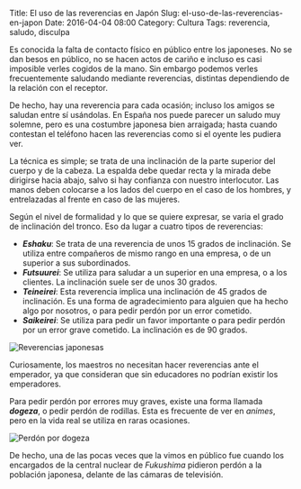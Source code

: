 Title: El uso de las reverencias en Japón
Slug: el-uso-de-las-reverencias-en-japon
Date: 2016-04-04 08:00
Category: Cultura
Tags: reverencia, saludo, disculpa



Es conocida la falta de contacto físico en público entre los japoneses. No se dan besos en público, no se hacen actos de cariño e incluso es casi imposible verles cogidos de la mano. Sin embargo podemos verles frecuentemente saludando mediante reverencias, distintas dependiendo de la relación con el receptor.

De hecho, hay una reverencia para cada ocasión; incluso los amigos se saludan entre sí usándolas. En España nos puede parecer un saludo muy solemne, pero es una costumbre japonesa bien arraigada; hasta cuando contestan el teléfono hacen las reverencias como si el oyente les pudiera ver.

La técnica es simple; se trata de una inclinación de la parte superior del cuerpo y de la cabeza. La espalda debe quedar recta y la mirada debe dirigirse hacia abajo, salvo si hay confianza con nuestro interlocutor. Las manos deben colocarse a los lados del cuerpo en el caso de los hombres, y entrelazadas al frente en caso de las mujeres.

Según el nivel de formalidad y lo que se quiere expresar, se varia el grado de inclinación del tronco. Eso da lugar a cuatro tipos de reverencias:

* ***Eshaku***: Se trata de una reverencia de unos 15 grados de inclinación. Se utiliza entre compañeros de mismo rango en una empresa, o de un superior a sus subordinados.
* ***Futsuurei***: Se utiliza para saludar a un superior en una empresa, o a los clientes. La inclinación suele ser de unos 30 grados.
* ***Teineirei***: Esta reverencia implica una inclinación de 45 grados de inclinación. Es una forma de agradecimiento para alguien que ha hecho algo por nosotros, o para pedir perdón por un error cometido.
* ***Saikeirei***: Se utiliza para pedir un favor importante o para pedir perdón por un error grave cometido. La inclinación es de 90 grados.

![Reverencias japonesas]({filename}/images/reverencias-japonesas.jpg)

Curiosamente, los maestros no necesitan hacer reverencias ante el emperador, ya que consideran que sin educadores no podrían existir los emperadores.

Para pedir perdón por errores muy graves, existe una forma llamada ***dogeza***, o pedir perdón de rodillas. Esta es frecuente de ver en *animes*, pero en la vida real se utiliza en raras ocasiones.

![Perdón por dogeza]({filename}/images/perdon-por-dogeza.jpg)

De hecho, una de las pocas veces que la vimos en público fue cuando los encargados de la central nuclear de *Fukushima* pidieron perdón a la población japonesa, delante de las cámaras de televisión.
